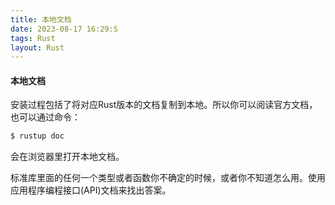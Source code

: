 ```yaml
---
title: 本地文档
date: 2023-08-17 16:29:S
tags: Rust
layout: Rust
---
```

#### 本地文档

安装过程包括了将对应Rust版本的文档复制到本地。所以你可以阅读官方文档，也可以通过命令：

```powershell
$ rustup doc
```

会在浏览器里打开本地文档。

标准库里面的任何一个类型或者函数你不确定的时候，或者你不知道怎么用。使用应用程序编程接口(API)文档来找出答案。